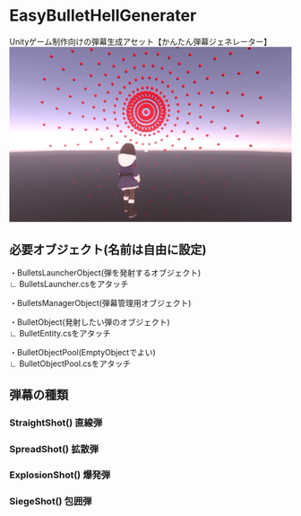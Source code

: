 # EasyBulletHellGenerater
Unityゲーム制作向けの弾幕生成アセット【かんたん弾幕ジェネレーター】　
![sc1](https://github.com/NoranekoSan1000/EasyBulletHellGenerater/blob/main/img/sc1.png)

  
## 必要オブジェクト(名前は自由に設定)

・BulletsLauncherObject(弾を発射するオブジェクト)  
∟ BulletsLauncher.csをアタッチ

・BulletsManagerObject(弾幕管理用オブジェクト)

・BulletObject(発射したい弾のオブジェクト)  
∟ BulletEntity.csをアタッチ

・BulletObjectPool(EmptyObjectでよい)  
∟ BulletObjectPool.csをアタッチ

## 弾幕の種類

### StraightShot() 直線弾

### SpreadShot() 拡散弾

### ExplosionShot() 爆発弾

### SiegeShot() 包囲弾　
